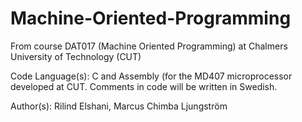 # Machine-Oriented-Programming

From course DAT017 (Machine Oriented Programming) at Chalmers University of Technology (CUT)

Code Language(s): C and Assembly (for the MD407 microprocessor developed at CUT.
Comments in code will be written in Swedish.

Author(s): Rilind Elshani, Marcus Chimba Ljungström
